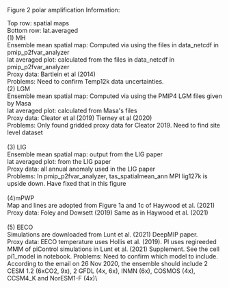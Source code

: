 


Figure 2 polar amplification
Information:

Top row: spatial maps\
Bottom row: lat.averaged \
(1) MH\
     Ensemble mean spatial map: Computed via using the files in data_netcdf in pmip_p2fvar_analyzer\
     lat averaged plot: calculated from the files in data_netcdf in pmip_p2fvar_analyzer\
     Proxy data: Bartlein et al (2014)\
Problems: Need to confirm Temp12k data uncertainties.\
(2) LGM\
 Ensemble mean spatial map: Computed via using the PMIP4 LGM files given by Masa\
     lat averaged plot: calculated from Masa's files\
     Proxy data:  Cleator et al (2019) Tierney et al (2020) \
Problems: Only found gridded proxy data for Cleator 2019. Need to find site level dataset\
\
(3) LIG\
     Ensemble mean spatial map: output from the LIG paper\
     lat averaged plot: from the LIG paper\
    Proxy data: all annual anomaly used in the LIG paper\
Problems: In pmip_p2fvar_analyzer,  tas_spatialmean_ann MPI lig127k is upside down. Have fixed that in this figure\
\
(4)mPWP\
    Map and lines are adopted from Figure 1a and 1c of Haywood et al. (2021)\
   Proxy data: 
Foley and Dowsett (2019)  Same as in Haywood et al. (2021)\
\
(5) EECO\
   Simulations are downloaded from Lunt et al. (2021) DeepMIP paper.\
   Proxy data: EECO temperature uses Hollis et al. (2019). PI uses regireeded MMM of piControl simulations in Lunt et al. (2021) Supplement. See the cell pi1_model in notebook.
Problems: Need to confirm which model to include. According to the email on 26 Nov 2020, the ensemble should include 2 CESM 1.2 (6xCO2, 9x), 2 GFDL (4x, 6x), INMN (6x), COSMOS (4x), CCSM4_K and NorESM1-F (4x)\

